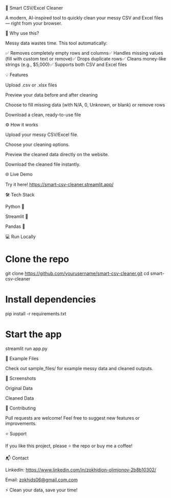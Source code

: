 🧼 Smart CSV/Excel Cleaner

A modern, AI-inspired tool to quickly clean your messy CSV and Excel files — right from your browser.

🚀 Why use this?

Messy data wastes time. This tool automatically:

✅ Removes completely empty rows and columns✅ Handles missing values (fill with custom text or remove)✅ Drops duplicate rows✅ Cleans money-like strings (e.g., $5,000)✅ Supports both CSV and Excel files

💡 Features

Upload .csv or .xlsx files

Preview your data before and after cleaning

Choose to fill missing data (with N/A, 0, Unknown, or blank) or remove rows

Download a clean, ready-to-use file

⚙️ How it works

Upload your messy CSV/Excel file.

Choose your cleaning options.

Preview the cleaned data directly on the website.

Download the cleaned file instantly.

🌐 Live Demo

Try it here! https://smart-csv-cleaner.streamlit.app/

🛠️ Tech Stack

Python 🐍

Streamlit 🚀

Pandas 🐼

💻 Run Locally

# Clone the repo
git clone https://github.com/yourusername/smart-csv-cleaner.git
cd smart-csv-cleaner

# Install dependencies
pip install -r requirements.txt

# Start the app
streamlit run app.py

📄 Example Files

Check out sample_files/ for example messy data and cleaned outputs.

📸 Screenshots

Original Data



Cleaned Data



🤝 Contributing

Pull requests are welcome! Feel free to suggest new features or improvements.

⭐ Support

If you like this project, please ⭐ the repo or buy me a coffee!

📬 Contact

LinkedIn: https://www.linkedin.com/in/zokhidjon-olimjonov-2b8b10302/

Email: zokhids06@gmail.com.com

⚡ Clean your data, save your time!
